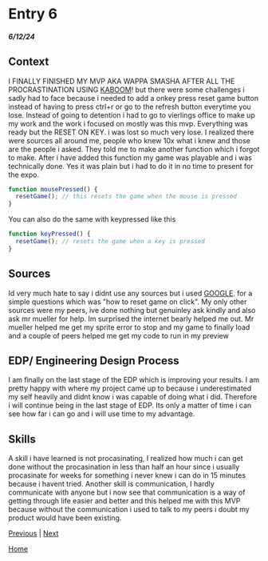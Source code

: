 # Entry 6
##### 6/12/24

## Context
I FINALLY FINISHED MY MVP AKA WAPPA SMASHA AFTER ALL THE PROCRASTINATION USING [KABOOM](https://kaboomjs.com/)! but there were some challenges i sadly had to face because i needed to add a onkey press reset game button instead of having to press ctrl+r or go to the refresh button everytime you lose. Instead of going to detention i had to go to vierlings office to make up my work and the work i focused on mostly was this mvp. Everything was ready but the RESET ON KEY. i was lost so much very lose. I realized there were sources all around me, people who knew 10x what i knew and those are the people i asked. They told me to make another function which i forgot to make. After i have added this function my game was playable and i was technically done. Yes it was plain but i had to do it in no time to present for the expo.

```js
function mousePressed() {
  resetGame(); // this resets the game when the mouse is pressed
}
```
You can also do the same with keypressed like this
```js
function keyPressed() {
  resetGame(); // resets the game when a key is pressed
}
```

## Sources
Id very much hate to say i didnt use any sources but i used [GOOGLE](https://google.com). for a simple questions which was "how to reset game on click". My only other sources were my peers, ive done nothing but genuinley ask kindly and also ask mr mueller for help. Im surprised the internet bearly helped me out. Mr mueller helped me get my sprite error to stop and my game to finally load and a couple of peers helped me get my code to run in my preview


## EDP/ Engineering Design Process
I am finally on the last stage of the EDP which is improving your results. I am pretty happy with where my project came up to because i underestimated my self heavily and didnt know i was capable of doing what i did. Therefore i will continue being in the last stage of EDP. Its only a matter of time i can see how far i can go and i will use time to my advantage.

## Skills

A skill i have learned is not procasinating, I realized how much i can get done without the procasination in less than half an hour since i usually procasinate for weeks for something i never knew i can do in 15 minutes because i havent tried. Another skill is communication, I hardly communicate with anyone but i now see that communication is a way of getting through life easier and better and this helped me with this MVP because without the communication i used to talk to my peers i doubt my product would have been existing.

[Previous](entry05.md) | [Next](entry07.md)

[Home](../README.md)